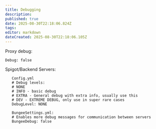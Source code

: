 ```yaml
---
title: Debugging
description: 
published: true
date: 2025-08-30T22:18:06.824Z
tags: 
editor: markdown
dateCreated: 2025-08-30T22:18:06.105Z
---
```


Proxy debug:

    Debug: false

Spigot/Backend Servers:


       Config.yml
       # Debug levels:
       # NONE
       # INFO - basic debug
       # EXTRA - General debug with extra info, usually use this
       # DEV - EXTREME DEBUG, only use in super rare cases
       DebugLevel: NONE

       BungeeSettings.yml:
       # Enables more debug messages for communication between servers
       BungeeDebug: false